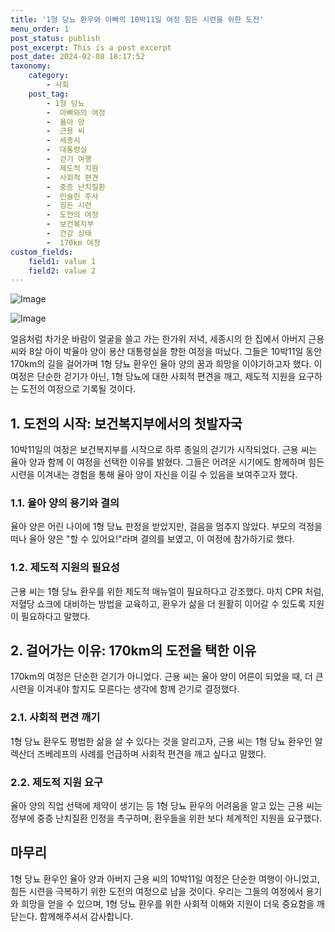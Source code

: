 ```yaml
---
title: '1형 당뇨 환우와 아빠의 10박11일 여정 힘든 시련을 위한 도전'
menu_order: 1
post_status: publish
post_excerpt: This is a post excerpt
post_date: 2024-02-08 18:17:52
taxonomy:
    category:
        - 사회
    post_tag:
        - 1형 당뇨
        -  아빠와의 여정
        -  율아 양
        -  근용 씨
        -  세종시
        -  대통령실
        -  걷기 여행
        -  제도적 지원
        -  사회적 편견
        -  중증 난치질환
        -  인슐린 주사
        -  힘든 시련
        -  도전의 여정
        -  보건복지부
        -  건강 상태
        -  170km 여정
custom_fields:
    field1: value 1
    field2: value 2
---
```


![Image](https://imgnews.pstatic.net/image/586/2024/02/08/0000072601_001_20240208124801645.jpg?type=w647)

![Image](https://imgnews.pstatic.net/image/586/2024/02/08/0000072601_002_20240208124801702.jpg?type=w647)

얼음처럼 차가운 바람이 얼굴을 쓸고 가는 한가위 저녁, 세종시의 한 집에서 아버지 근용 씨와 8살 아이 박율아 양이 용산 대통령실을 향한 여정을 떠났다. 그들은 10박11일 동안 170km의 길을 걸어가며 1형 당뇨 환우인 율아 양의 꿈과 희망을 이야기하고자 했다. 이 여정은 단순한 걷기가 아닌, 1형 당뇨에 대한 사회적 편견을 깨고, 제도적 지원을 요구하는 도전의 여정으로 기록될 것이다.
## 1. 도전의 시작: 보건복지부에서의 첫발자국
10박11일의 여정은 보건복지부를 시작으로 하루 종일의 걷기가 시작되었다. 근용 씨는 율아 양과 함께 이 여정을 선택한 이유를 밝혔다. 그들은 어려운 시기에도 함께하며 힘든 시련을 이겨내는 경험을 통해 율아 양이 자신을 이길 수 있음을 보여주고자 했다.
### 1.1. 율아 양의 용기와 결의
율아 양은 어린 나이에 1형 당뇨 판정을 받았지만, 걸음을 멈추지 않았다. 부모의 걱정을 떠나 율아 양은 "할 수 있어요!"라며 결의를 보였고, 이 여정에 참가하기로 했다.
### 1.2. 제도적 지원의 필요성
근용 씨는 1형 당뇨 환우를 위한 제도적 매뉴얼이 필요하다고 강조했다. 마치 CPR 처럼, 저혈당 쇼크에 대비하는 방법을 교육하고, 환우가 삶을 더 원활히 이어갈 수 있도록 지원이 필요하다고 말했다.
## 2. 걸어가는 이유: 170km의 도전을 택한 이유
170km의 여정은 단순한 걷기가 아니었다. 근용 씨는 율아 양이 어른이 되었을 때, 더 큰 시련을 이겨내야 할지도 모른다는 생각에 함께 걷기로 결정했다.
### 2.1. 사회적 편견 깨기
1형 당뇨 환우도 평범한 삶을 살 수 있다는 것을 알리고자, 근용 씨는 1형 당뇨 환우인 알렉산더 즈베레프의 사례를 언급하며 사회적 편견을 깨고 싶다고 말했다.
### 2.2. 제도적 지원 요구
율아 양의 직업 선택에 제약이 생기는 등 1형 당뇨 환우의 어려움을 알고 있는 근용 씨는 정부에 중증 난치질환 인정을 촉구하며, 환우들을 위한 보다 체계적인 지원을 요구했다.
## 마무리
1형 당뇨 환우인 율아 양과 아버지 근용 씨의 10박11일 여정은 단순한 여행이 아니었고, 힘든 시련을 극복하기 위한 도전의 여정으로 남을 것이다. 우리는 그들의 여정에서 용기와 희망을 얻을 수 있으며, 1형 당뇨 환우를 위한 사회적 이해와 지원이 더욱 중요함을 깨닫는다. 함께해주셔서 감사합니다.
